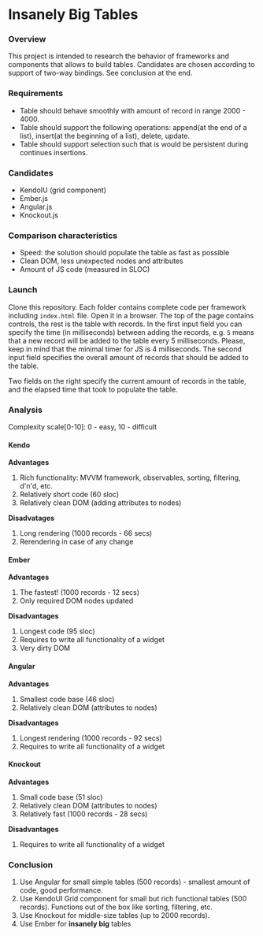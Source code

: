 # Insanely Big Tables

### Overview
This project is intended to research the behavior of frameworks and components that allows to build tables.
Candidates are chosen according to support of two-way bindings.
See conclusion at the end.

### Requirements
- Table should behave smoothly with amount of record in range 2000 - 4000. 
- Table should support the following operations: append(at the end of a list), insert(at the beginning of a list), delete, update.
- Table should support selection such that is would be persistent during continues insertions.

### Candidates
- KendoIU (grid component)
- Ember.js
- Angular.js
- Knockout.js

### Comparison characteristics
 - Speed: the solution should populate the table as fast as possible
 - Clean DOM, less unexpected nodes and attributes
 - Amount of JS code (measured in SLOC)


### Launch
Clone this repository. Each folder contains complete code per framework including `index.html` file. Open it in a browser.
The top of the page contains controls, the rest is the table with records. In the first input field you can specify the
time (in milliseconds) between adding the records, e.g. `5` means that a new record will be added to the table every
5 milliseconds. Please, keep in mind that the minimal timer for JS is 4 milliseconds. The second input field specifies the
overall amount of records that should be added to the table.

Two fields on the right specify the current amount of records in the table, and the elapsed time that took to populate the table.

### Analysis

Complexity scale[0-10]: 0 - easy, 10 - difficult

#### Kendo
**Advantages**

1. Rich functionality: MVVM framework, observables, sorting, filtering, d'n'd, etc.
2. Relatively short code (60 sloc)
3. Relatively clean DOM (adding attributes to nodes)

**Disadvatages**

1. Long rendering (1000 records - 66 secs)
2. Rerendering in case of any change

#### Ember
**Advantages**

1. The fastest! (1000 records - 12 secs)
2. Only required DOM nodes updated

**Disadvantages**

1. Longest code (95 sloc)
2. Requires to write all functionality of a widget
3. Very dirty DOM

#### Angular
**Advantages**

1. Smallest code base (46 sloc)
2. Relatively clean DOM (attributes to nodes)

**Disadvantages**

1. Longest rendering (1000 records - 92 secs)
2. Requires to write all functionality of a widget

#### Knockout
**Advantages**

1. Small code base (51 sloc)
2. Relatively clean DOM (attributes to nodes)
3. Relatively fast (1000 records - 28 secs)

**Disadvantages**

1. Requires to write all functionality of a widget

### Conclusion
1. Use Angular for small simple tables (500 records) - smallest amount of code, good performance.
2. Use KendoUI Grid component for small but rich functional tables (500 records). Functions out of the box like sorting, filtering, etc.
3. Use Knockout for middle-size tables (up to 2000 records).
4. Use Ember for **insanely big** tables